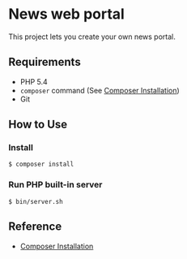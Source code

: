 # News web portal

This project lets you create your own news portal.

## Requirements

* PHP 5.4
* `composer` command (See [Composer Installation](https://getcomposer.org/doc/00-intro.md#installation-linux-unix-osx))
* Git

## How to Use

### Install 
```
$ composer install
```

### Run PHP built-in server

```
$ bin/server.sh
```


## Reference

* [Composer Installation](https://getcomposer.org/doc/00-intro.md#installation-linux-unix-osx)
